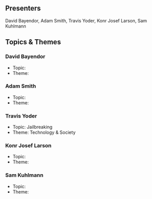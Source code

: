 ## Presenters

David Bayendor, Adam Smith, Travis Yoder, Konr Josef Larson, Sam Kuhlmann

## Topics & Themes

### David Bayendor

* Topic: 
* Theme: 

### Adam Smith 

* Topic: 
* Theme: 

### Travis Yoder

* Topic: Jailbreaking
* Theme: Technology & Society

### Konr Josef Larson

* Topic: 
* Theme: 

### Sam Kuhlmann

* Topic: 
* Theme: 

